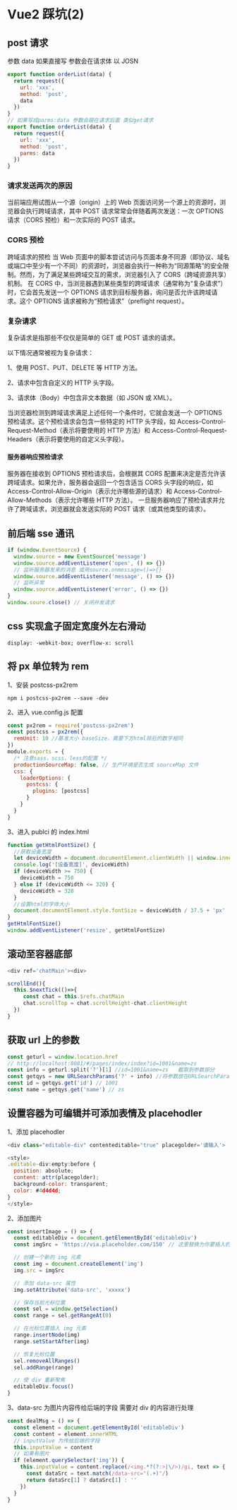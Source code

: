 # Vue2 踩坑(2)

## post 请求

参数 data 如果直接写 参数会在请求体 以 JOSN

```js
export function orderList(data) {
  return request({
    url: 'xxx',
    method: 'post',
    data
  })
}
// 如果写成parms:data 参数会跟在请求后面 类似get请求
export function orderList(data) {
  return request({
    url: 'xxx',
    method: 'post',
    parms: data
  })
}
```

### 请求发送两次的原因

当前端应用试图从一个源（origin）上的 Web 页面访问另一个源上的资源时，浏览器会执行跨域请求，其中 POST 请求常常会伴随着两次发送：一次 OPTIONS 请求（CORS 预检）和一次实际的 POST 请求。

### CORS 预检

跨域请求的预检 当 Web 页面中的脚本尝试访问与页面本身不同源（即协议、域名或端口中至少有一个不同）的资源时，浏览器会执行一种称为“同源策略”的安全限制。然而，为了满足某些跨域交互的需求，浏览器引入了 CORS（跨域资源共享）机制。 在 CORS 中，当浏览器遇到某些类型的跨域请求（通常称为“复杂请求”）时，它会首先发送一个 OPTIONS 请求到目标服务器，询问是否允许该跨域请求。这个 OPTIONS 请求被称为“预检请求”（preflight request）。

### 复杂请求

复杂请求是指那些不仅仅是简单的 GET 或 POST 请求的请求。

以下情况通常被视为复杂请求：

1、使用 POST、PUT、DELETE 等 HTTP 方法。

2、请求中包含自定义的 HTTP 头字段。

3、请求体（Body）中包含非文本数据（如 JSON 或 XML）。

当浏览器检测到跨域请求满足上述任何一个条件时，它就会发送一个 OPTIONS 预检请求。这个预检请求会包含一些特定的 HTTP 头字段，如 Access-Control-Request-Method（表示将要使用的 HTTP 方法）和 Access-Control-Request-Headers（表示将要使用的自定义头字段）。

#### 服务器响应预检请求

服务器在接收到 OPTIONS 预检请求后，会根据其 CORS 配置来决定是否允许该跨域请求。如果允许，服务器会返回一个包含适当 CORS 头字段的响应，如 Access-Control-Allow-Origin（表示允许哪些源的请求）和 Access-Control-Allow-Methods（表示允许哪些 HTTP 方法）。 一旦服务器响应了预检请求并允许了跨域请求，浏览器就会发送实际的 POST 请求（或其他类型的请求）。

## 前后端 sse 通讯

```js
if (window.EventSource) {
  window.source = new EventSource('message')
  window.source.addEventListener('open', () => {})
  // 监听服务器发来的消息 或用source.onmessage=()=>{}
  window.source.addEventListener('message', () => {})
  // 监听异常
  window.source.addEventListener('error', () => {})
}
window.soure.close() // 关闭并发请求
```

## css 实现盒子固定宽度外左右滑动

`display: -webkit-box; overflow-x: scroll`

## 将 px 单位转为 rem

1、安装 postcss-px2rem

`npm i postcss-px2rem --save -dev `

2、进入 vue.config.js 配置

```js
const px2rem = require('postcss-px2rem')
const postcss = px2rem({
  remUnit: 10 //基准大小 baseSize，需要下方html除后的数字相同
})
module.exports = {
  /* 注意sass，scss，less的配置 */
  productionSourceMap: false, // 生产环境是否生成 sourceMap 文件
  css: {
    loaderOptions: {
      postcss: {
        plugins: [postcss]
      }
    }
  }
}
```

3、进入 publci 的 index.html

```js
function getHtmlFontSize() {
  //获取设备宽度
  let deviceWidth = document.documentElement.clientWidth || window.innerWidth
  console.log('[设备宽度]', deviceWidth)
  if (deviceWidth >= 750) {
    deviceWidth = 750
  } else if (deviceWidth <= 320) {
    deviceWidth = 320
  }
  //设置html的字体大小
  document.documentElement.style.fontSize = deviceWidth / 37.5 + 'px'
}
getHtmlFontSize()
window.addEventListener('resize', getHtmlFontSize)
```

## 滚动至容器底部

```js
<div ref='chatMain'><div>

scrollEnd(){
  this.$nextTick(()=>{
     const chat = this.$refs.chatMain
     chat.scrollTop = chat.scrollHeight-chat.clientHeight
  })
}
```

## 获取 url 上的参数

```js
const geturl = window.location.href
// http://localhost:8081/#/pages/index/index?id=1001&name=zs
const info = geturl.split('?')[1] //id=1001&name=zs   截取到参数部分
const getqys = new URLSearchParams('?' + info) //将参数放在URLSearchParams函数中
const id = getqys.get('id') // 1001
const name = getqys.get('name') // zs
```

## 设置容器为可编辑并可添加表情及 placehodler

1、添加 placehodler

```js
<div class="editable-div" contenteditable="true" placegolder='请输入'>

<style>
.editable-div:empty:before {
  position: absolute;
  content: attr(placegolder);
  background-color: transparent;
  color: #4d4d4d;
}
</style>
```

2、添加图片

```js
const insertImage = () => {
  const editableDiv = document.getElementById('editableDiv')
  const imgSrc = 'https://via.placeholder.com/150' // 这里替换为你要插入的图片的 URL

  // 创建一个新的 img 元素
  const img = document.createElement('img')
  img.src = imgSrc

  // 添加 data-src 属性
  img.setAttribute('data-src', 'xxxxx')

  // 保存当前光标位置
  const sel = window.getSelection()
  const range = sel.getRangeAt(0)

  // 在光标位置插入 img 元素
  range.insertNode(img)
  range.setStartAfter(img)

  // 恢复光标位置
  sel.removeAllRanges()
  sel.addRange(range)

  // 使 div 重新聚焦
  editableDiv.focus()
}
```

3、data-src 为图片内容传给后端的字段 需要对 div 的内容进行处理

```js
const dealMsg = () => {
  const element = document.getElementById('editableDiv')
  const content = element.innerHTML
  // inputValue 为传给后端的字段
  this.inputValue = content
  // 如果有图片
  if (element.querySelector('img')) {
    this.inputValue = content.replace(/<img.*?(?:>|\/>)/gi, text => {
      const dataSrc = text.match(/data-src="(.+)"/)
      return dataSrc[1] ? dataSrc[1] : ''
    })
  }
}
```
